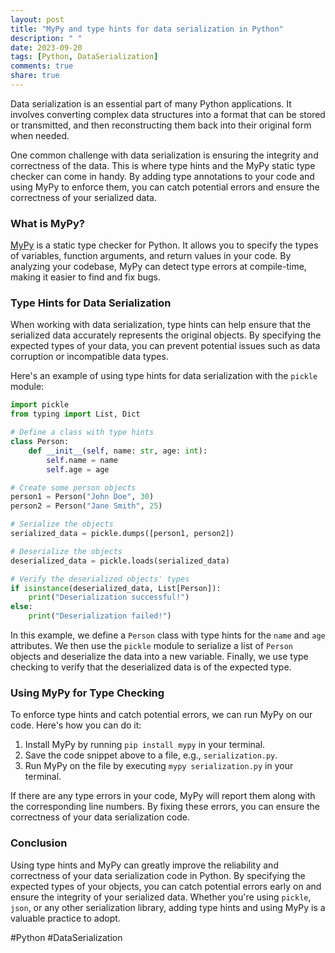 ```yaml
---
layout: post
title: "MyPy and type hints for data serialization in Python"
description: " "
date: 2023-09-20
tags: [Python, DataSerialization]
comments: true
share: true
---
```


Data serialization is an essential part of many Python applications. It involves converting complex data structures into a format that can be stored or transmitted, and then reconstructing them back into their original form when needed.

One common challenge with data serialization is ensuring the integrity and correctness of the data. This is where type hints and the MyPy static type checker can come in handy. By adding type annotations to your code and using MyPy to enforce them, you can catch potential errors and ensure the correctness of your serialized data.

### What is MyPy?

[MyPy](https://mypy-lang.org/) is a static type checker for Python. It allows you to specify the types of variables, function arguments, and return values in your code. By analyzing your codebase, MyPy can detect type errors at compile-time, making it easier to find and fix bugs.

### Type Hints for Data Serialization

When working with data serialization, type hints can help ensure that the serialized data accurately represents the original objects. By specifying the expected types of your data, you can prevent potential issues such as data corruption or incompatible data types.

Here's an example of using type hints for data serialization with the `pickle` module:

```python
import pickle
from typing import List, Dict

# Define a class with type hints
class Person:
    def __init__(self, name: str, age: int):
        self.name = name
        self.age = age

# Create some person objects
person1 = Person("John Doe", 30)
person2 = Person("Jane Smith", 25)

# Serialize the objects
serialized_data = pickle.dumps([person1, person2])

# Deserialize the objects
deserialized_data = pickle.loads(serialized_data)

# Verify the deserialized objects' types
if isinstance(deserialized_data, List[Person]):
    print("Deserialization successful!")
else:
    print("Deserialization failed!")
```

In this example, we define a `Person` class with type hints for the `name` and `age` attributes. We then use the `pickle` module to serialize a list of `Person` objects and deserialize the data into a new variable. Finally, we use type checking to verify that the deserialized data is of the expected type.

### Using MyPy for Type Checking

To enforce type hints and catch potential errors, we can run MyPy on our code. Here's how you can do it:

1. Install MyPy by running `pip install mypy` in your terminal.
2. Save the code snippet above to a file, e.g., `serialization.py`.
3. Run MyPy on the file by executing `mypy serialization.py` in your terminal.

If there are any type errors in your code, MyPy will report them along with the corresponding line numbers. By fixing these errors, you can ensure the correctness of your data serialization code.

### Conclusion

Using type hints and MyPy can greatly improve the reliability and correctness of your data serialization code in Python. By specifying the expected types of your objects, you can catch potential errors early on and ensure the integrity of your serialized data. Whether you're using `pickle`, `json`, or any other serialization library, adding type hints and using MyPy is a valuable practice to adopt.

#Python #DataSerialization